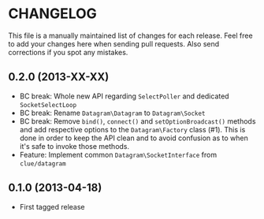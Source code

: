 # CHANGELOG

This file is a manually maintained list of changes for each release. Feel free
to add your changes here when sending pull requests. Also send corrections if
you spot any mistakes.

## 0.2.0 (2013-XX-XX)

* BC break: Whole new API regarding `SelectPoller` and dedicated `SocketSelectLoop`
* BC break: Rename `Datagram\Datagram` to `Datagram\Socket`
* BC break: Remove `bind()`, `connect()` and `setOptionBroadcast()` methods and
add respective options to the `Datagram\Factory` class (#1). This is done in
order to keep the API clean and to avoid confusion as to when it's safe to
invoke those methods.
* Feature: Implement common `Datagram\SocketInterface` from `clue/datagram`

## 0.1.0 (2013-04-18)

* First tagged release

